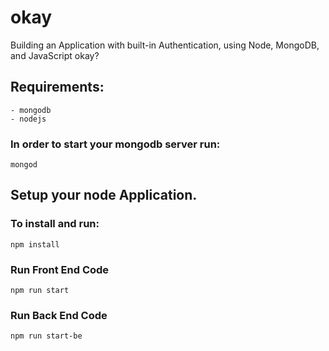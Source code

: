 # okay
Building an Application with built-in Authentication, using Node, MongoDB, and JavaScript okay?

## Requirements:
	- mongodb
	- nodejs

### In order to start your mongodb server run:
`mongod`

## Setup your node Application.

### To install and run:
`npm install`

### Run Front End Code
`npm run start`

### Run Back End Code
`npm run start-be`
